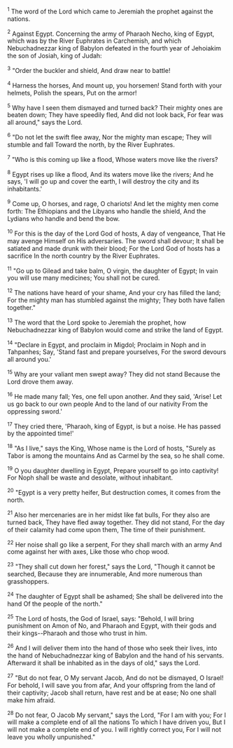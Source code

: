 <sup>1</sup> 
The word of the Lord which came to Jeremiah the prophet against the nations. 

<sup>2</sup> 
Against Egypt. Concerning the army of Pharaoh Necho, king of Egypt, which was by the River Euphrates in Carchemish, and which Nebuchadnezzar king of Babylon defeated in the fourth year of Jehoiakim the son of Josiah, king of Judah: 

<sup>3</sup> 
"Order the buckler and shield, And draw near to battle! 

<sup>4</sup> 
Harness the horses, And mount up, you horsemen! Stand forth with your helmets, Polish the spears, Put on the armor! 

<sup>5</sup> 
Why have I seen them dismayed and turned back? Their mighty ones are beaten down; They have speedily fled, And did not look back, For fear was all around," says the Lord. 

<sup>6</sup> 
"Do not let the swift flee away, Nor the mighty man escape; They will stumble and fall Toward the north, by the River Euphrates. 

<sup>7</sup> 
"Who is this coming up like a flood, Whose waters move like the rivers? 

<sup>8</sup> 
Egypt rises up like a flood, And its waters move like the rivers; And he says, 'I will go up and cover the earth, I will destroy the city and its inhabitants.' 

<sup>9</sup> 
Come up, O horses, and rage, O chariots! And let the mighty men come forth: The Ethiopians and the Libyans who handle the shield, And the Lydians who handle and bend the bow. 

<sup>10</sup> 
For this is the day of the Lord God of hosts, A day of vengeance, That He may avenge Himself on His adversaries. The sword shall devour; It shall be satiated and made drunk with their blood; For the Lord God of hosts has a sacrifice In the north country by the River Euphrates. 

<sup>11</sup> 
"Go up to Gilead and take balm, O virgin, the daughter of Egypt; In vain you will use many medicines; You shall not be cured. 

<sup>12</sup> 
The nations have heard of your shame, And your cry has filled the land; For the mighty man has stumbled against the mighty; They both have fallen together." 

<sup>13</sup> 
The word that the Lord spoke to Jeremiah the prophet, how Nebuchadnezzar king of Babylon would come and strike the land of Egypt. 

<sup>14</sup> 
"Declare in Egypt, and proclaim in Migdol; Proclaim in Noph and in Tahpanhes; Say, 'Stand fast and prepare yourselves, For the sword devours all around you.' 

<sup>15</sup> 
Why are your valiant men swept away? They did not stand Because the Lord drove them away. 

<sup>16</sup> 
He made many fall; Yes, one fell upon another. And they said, 'Arise! Let us go back to our own people And to the land of our nativity From the oppressing sword.' 

<sup>17</sup> 
They cried there, 'Pharaoh, king of Egypt, is but a noise. He has passed by the appointed time!' 

<sup>18</sup> 
"As I live," says the King, Whose name is the Lord of hosts, "Surely as Tabor is among the mountains And as Carmel by the sea, so he shall come. 

<sup>19</sup> 
O you daughter dwelling in Egypt, Prepare yourself to go into captivity! For Noph shall be waste and desolate, without inhabitant. 

<sup>20</sup> 
"Egypt is a very pretty heifer, But destruction comes, it comes from the north. 

<sup>21</sup> 
Also her mercenaries are in her midst like fat bulls, For they also are turned back, They have fled away together. They did not stand, For the day of their calamity had come upon them, The time of their punishment. 

<sup>22</sup> 
Her noise shall go like a serpent, For they shall march with an army And come against her with axes, Like those who chop wood. 

<sup>23</sup> 
"They shall cut down her forest," says the Lord, "Though it cannot be searched, Because they are innumerable, And more numerous than grasshoppers. 

<sup>24</sup> 
The daughter of Egypt shall be ashamed; She shall be delivered into the hand Of the people of the north." 

<sup>25</sup> 
The Lord of hosts, the God of Israel, says: "Behold, I will bring punishment on Amon of No, and Pharaoh and Egypt, with their gods and their kings--Pharaoh and those who trust in him. 

<sup>26</sup> 
And I will deliver them into the hand of those who seek their lives, into the hand of Nebuchadnezzar king of Babylon and the hand of his servants. Afterward it shall be inhabited as in the days of old," says the Lord.

<sup>27</sup> 
"But do not fear, O My servant Jacob, And do not be dismayed, O Israel! For behold, I will save you from afar, And your offspring from the land of their captivity; Jacob shall return, have rest and be at ease; No one shall make him afraid. 

<sup>28</sup> 
Do not fear, O Jacob My servant," says the Lord, "For I am with you; For I will make a complete end of all the nations To which I have driven you, But I will not make a complete end of you. I will rightly correct you, For I will not leave you wholly unpunished."